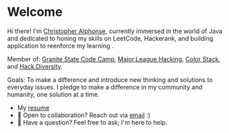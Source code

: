 # Welcome

Hi there! I'm [Christopher Alphonse](https://christopheralphonse.com), currently immersed in the world of Java and dedicated to honing my skills on LeetCode, Hackerank, and building application to reenforce my learning . 

Member of: [Granite State Code Camp](https://www.granitestatecodecamp.org/), [Major League Hacking](https://mlh.io/), [Color Stack](https://www.colorstack.org/), and [Hack.Diversity](https://www.hackdiversity.com/).

Goals: To make a difference and introduce new thinking and solutions to everyday issues. I pledge to make a difference in my community and humanity, one solution at a time.
<br/>

- My [resume](./Christopher_Alphonse_Resume_2024.pdf)
- 💼 Open to collaboration? Reach out via [email](mailto:chris.freelance.dev@gmail.com) :)
- 💬 Have a question? Feel free to ask; I'm here to help.



